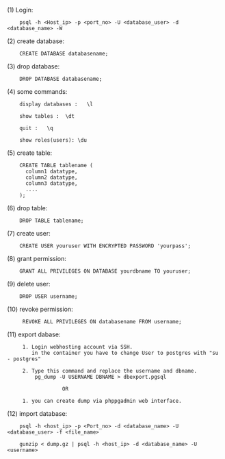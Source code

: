 ﻿

(1) Login:

```
    psql -h <Host_ip> -p <port_no> -U <database_user> -d <database_name> -W
```

(2) create database:

```
    CREATE DATABASE databasename;
```

(3) drop database:

```
    DROP DATABASE databasename;
```

(4) some commands:

```
    display databases :   \l
   
    show tables :  \dt
    
    quit :   \q
    
    show roles(users): \du
```

(5) create table:

```
    CREATE TABLE tablename (
      column1 datatype,
      column2 datatype,
      column3 datatype,
      ....
    );
```

(6) drop table:

```
    DROP TABLE tablename;
```

(7) create user:

```
    CREATE USER youruser WITH ENCRYPTED PASSWORD 'yourpass';
```

(8) grant permission:

```
    GRANT ALL PRIVILEGES ON DATABASE yourdbname TO youruser;
```

(9) delete user:

```
    DROP USER username;
```

(10) revoke permission:

```
     REVOKE ALL PRIVILEGES ON databasename FROM username;
```

(11) export dabase:

```  
     1. Login webhosting account via SSH.
        in the container you have to change User to postgres with "su - postgres"
        
     2. Type this command and replace the username and dbname.
         pg_dump -U USERNAME DBNAME > dbexport.pgsql
         
                  OR
                  
     1. you can create dump via phppgadmin web interface.
```

(12) import database:

```
    psql -h <host_ip> -p <Port_no> -d <database_name> -U <database_user> -f <file_name>
    
    gunzip < dump.gz | psql -h <host_ip> -d <database_name> -U <username>
```
